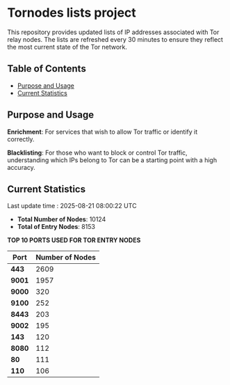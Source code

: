 # Tornodes lists project

This repository provides updated lists of IP addresses associated with Tor relay nodes. The lists are refreshed every 30 minutes to ensure they reflect the most current state of the Tor network.

## Table of Contents

- [Purpose and Usage](#purpose-and-usage)
- [Current Statistics](#current-statistics)


## Purpose and Usage

**Enrichment**: For services that wish to allow Tor traffic or identify it correctly.

**Blacklisting**: For those who want to block or control Tor traffic, understanding which IPs belong to Tor can be a starting point with a high accuracy.

## Current Statistics

Last update time : 2025-08-21 08:00:22 UTC

- **Total Number of Nodes**: 10124
- **Total of Entry Nodes**: 8153

**TOP 10 PORTS USED FOR TOR ENTRY NODES**

| **Port** | **Number of Nodes** |
|------|-----------------|
| **443**   | 2609  |
| **9001**   | 1957  |
| **9000**   | 320  |
| **9100**   | 252  |
| **8443**   | 203  |
| **9002**   | 195  |
| **143**   | 120  |
| **8080**   | 112  |
| **80**   | 111  |
| **110**   | 106  |

